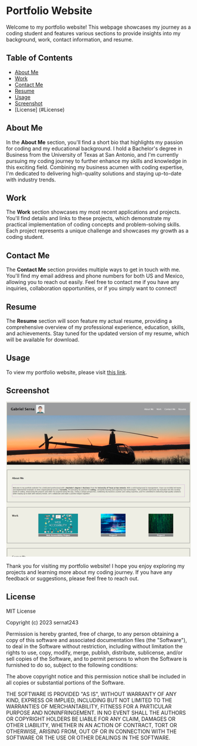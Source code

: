# Portfolio Website

Welcome to my portfolio website! This webpage showcases my journey as a coding student and features various sections to provide insights into my background, work, contact information, and resume.

## Table of Contents
- [About Me](#about-me)
- [Work](#work)
- [Contact Me](#contact-me)
- [Resume](#resume)
- [Usage](#usage)
- [Screenshot](#screenshot)
- [License] (#License)

## About Me
In the **About Me** section, you'll find a short bio that highlights my passion for coding and my educational background. I hold a Bachelor's degree in Business from the University of Texas at San Antonio, and I'm currently pursuing my coding journey to further enhance my skills and knowledge in this exciting field. Combining my business acumen with coding expertise, I'm dedicated to delivering high-quality solutions and staying up-to-date with industry trends.

## Work
The **Work** section showcases my most recent applications and projects. You'll find details and links to these projects, which demonstrate my practical implementation of coding concepts and problem-solving skills. Each project represents a unique challenge and showcases my growth as a coding student.

## Contact Me
The **Contact Me** section provides multiple ways to get in touch with me. You'll find my email address and phone numbers for both US and Mexico, allowing you to reach out easily. Feel free to contact me if you have any inquiries, collaboration opportunities, or if you simply want to connect!

## Resume
The **Resume** section will soon feature my actual resume, providing a comprehensive overview of my professional experience, education, skills, and achievements. Stay tuned for the updated version of my resume, which will be available for download.

## Usage
To view my portfolio website, please visit [this link](https://sernat243.github.io/My-Portfolio/).

## Screenshot
![Portfolio Website Screenshot](./assets/images/portfolio-preview.png)

Thank you for visiting my portfolio website! I hope you enjoy exploring my projects and learning more about my coding journey. If you have any feedback or suggestions, please feel free to reach out.

## License

MIT License

Copyright (c) 2023 sernat243

Permission is hereby granted, free of charge, to any person obtaining a copy of this software and associated documentation files (the "Software"), to deal in the Software without restriction, including without limitation the rights to use, copy, modify, merge, publish, distribute, sublicense, and/or sell copies of the Software, and to permit persons to whom the Software is furnished to do so, subject to the following conditions:

The above copyright notice and this permission notice shall be included in all copies or substantial portions of the Software.

THE SOFTWARE IS PROVIDED "AS IS", WITHOUT WARRANTY OF ANY KIND, EXPRESS OR IMPLIED, INCLUDING BUT NOT LIMITED TO THE WARRANTIES OF MERCHANTABILITY, FITNESS FOR A PARTICULAR PURPOSE AND NONINFRINGEMENT. IN NO EVENT SHALL THE AUTHORS OR COPYRIGHT HOLDERS BE LIABLE FOR ANY CLAIM, DAMAGES OR OTHER LIABILITY, WHETHER IN AN ACTION OF CONTRACT, TORT OR OTHERWISE, ARISING FROM, OUT OF OR IN CONNECTION WITH THE SOFTWARE OR THE USE OR OTHER DEALINGS IN THE SOFTWARE.